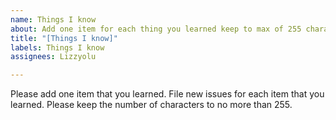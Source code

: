 ```yaml
---
name: Things I know
about: Add one item for each thing you learned keep to max of 255 characters
title: "[Things I know]"
labels: Things I know
assignees: Lizzyolu

---
```


Please add one item that you learned.  File new issues for each item that you learned.  Please keep the number of characters to no more than 255.
